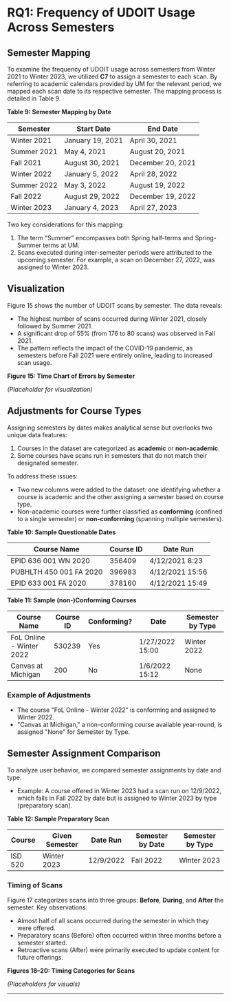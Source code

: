
# RQ1: Frequency of UDOIT Usage Across Semesters

## Semester Mapping
To examine the frequency of UDOIT usage across semesters from Winter 2021 to Winter 2023, we utilized **C7** to assign a semester to each scan. 
By referring to academic calendars provided by UM for the relevant period, we mapped each scan date to its respective semester. 
The mapping process is detailed in Table 9.

**Table 9: Semester Mapping by Date**

| Semester     | Start Date         | End Date           |
|--------------|--------------------|--------------------|
| Winter 2021  | January 19, 2021   | April 30, 2021     |
| Summer 2021  | May 4, 2021        | August 20, 2021    |
| Fall 2021    | August 30, 2021    | December 20, 2021  |
| Winter 2022  | January 5, 2022    | April 28, 2022     |
| Summer 2022  | May 3, 2022        | August 19, 2022    |
| Fall 2022    | August 29, 2022    | December 19, 2022  |
| Winter 2023  | January 4, 2023    | April 27, 2023     |

Two key considerations for this mapping:
1. The term “Summer” encompasses both Spring half-terms and Spring-Summer terms at UM.
2. Scans executed during inter-semester periods were attributed to the upcoming semester. For example, a scan on December 27, 2022, was assigned to Winter 2023.

## Visualization
Figure 15 shows the number of UDOIT scans by semester. The data reveals:
- The highest number of scans occurred during Winter 2021, closely followed by Summer 2021.
- A significant drop of 55% (from 176 to 80 scans) was observed in Fall 2021.
- The pattern reflects the impact of the COVID-19 pandemic, as semesters before Fall 2021 were entirely online, leading to increased scan usage.

**Figure 15: Time Chart of Errors by Semester**

*(Placeholder for visualization)*

## Adjustments for Course Types
Assigning semesters by dates makes analytical sense but overlooks two unique data features:
1. Courses in the dataset are categorized as **academic** or **non-academic**.
2. Some courses have scans run in semesters that do not match their designated semester.

To address these issues:
- Two new columns were added to the dataset: one identifying whether a course is academic and the other assigning a semester based on course type.
- Non-academic courses were further classified as **conforming** (confined to a single semester) or **non-conforming** (spanning multiple semesters).

**Table 10: Sample Questionable Dates**

| Course Name          | Course ID | Date Run          |
|----------------------|-----------|-------------------|
| EPID 636 001 WN 2020 | 356409    | 4/12/2021 8:23    |
| PUBHLTH 450 001 FA 2020 | 396983 | 4/12/2021 15:56   |
| EPID 633 001 FA 2020 | 378160    | 4/12/2021 15:49   |

**Table 11: Sample (non-)Conforming Courses**

| Course Name               | Course ID | Conforming? | Date           | Semester by Type |
|---------------------------|-----------|-------------|----------------|------------------|
| FoL Online - Winter 2022  | 530239    | Yes         | 1/27/2022 15:00| Winter 2022      |
| Canvas at Michigan        | 200       | No          | 1/6/2022 15:12 | None             |

### Example of Adjustments
- The course "FoL Online - Winter 2022" is conforming and assigned to Winter 2022.
- "Canvas at Michigan," a non-conforming course available year-round, is assigned "None" for Semester by Type.

## Semester Assignment Comparison
To analyze user behavior, we compared semester assignments by date and type. 
- Example: A course offered in Winter 2023 had a scan run on 12/9/2022, which falls in Fall 2022 by date but is assigned to Winter 2023 by type (preparatory scan).

**Table 12: Sample Preparatory Scan**

| Course    | Given Semester | Date Run    | Semester by Date | Semester by Type |
|-----------|----------------|-------------|------------------|------------------|
| ISD 520   | Winter 2023    | 12/9/2022   | Fall 2022        | Winter 2023      |

### Timing of Scans
Figure 17 categorizes scans into three groups: **Before**, **During**, and **After** the semester. 
Key observations:
- Almost half of all scans occurred during the semester in which they were offered.
- Preparatory scans (Before) often occurred within three months before a semester started.
- Retroactive scans (After) were primarily executed to update content for future offerings.

**Figures 18–20: Timing Categories for Scans**

*(Placeholders for visuals)*

---
